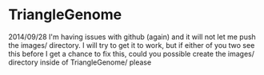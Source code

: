 TriangleGenome
==============
2014/09/28
I'm having issues with github (again) and it will not let me push the images/ directory.
I will try to get it to work, but if either of you two see this before I get a chance to
fix this, could you possible create the images/ directory inside of TriangleGenome/ please
